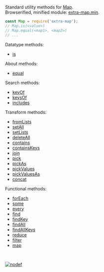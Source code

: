Standard utility methods for [Map].<br>
Browserified, minified module: [extra-map.min].

```javascript
const Map = require('extra-map');
// Map.is(<value>)
// Map.equal(<map1>, <map2>)
// ...
```

Datatype methods:
- [is](https://www.npmjs.com/package/@extra-map/is)

About methods:
- [equal](https://www.npmjs.com/package/@extra-map/equal)

Search methods:
- [keyOf](https://www.npmjs.com/package/@extra-entries/key-of)
- [keysOf](https://www.npmjs.com/package/@extra-entries/keys-of)
- [includes](https://www.npmjs.com/package/@extra-entries/includes)

Transform methods:
- [fromLists](https://www.npmjs.com/package/@extra-map/from-lists)
- [setAll](https://www.npmjs.com/package/@extra-map/set-all)
- [setLists](https://www.npmjs.com/package/@extra-map/set-lists)
- [deleteAll](https://www.npmjs.com/package/@extra-map/delete-all)
- [contains](https://www.npmjs.com/package/@extra-map/contains)
- [containsKeys](https://www.npmjs.com/package/@extra-map/contains-keys)
- [join](https://www.npmjs.com/package/@extra-entries/join)
- [pick](https://www.npmjs.com/package/@extra-map/pick)
- [pickAs](https://www.npmjs.com/package/@extra-map/pick-as)
- [pickValues](https://www.npmjs.com/package/@extra-map/pick-values)
- [pickValuesAs](https://www.npmjs.com/package/@extra-map/pick-values-as)
- [concat](https://www.npmjs.com/package/@extra-map/concat)


Functional methods:
- [forEach](https://www.npmjs.com/package/@extra-entries/for-each)
- [some](https://www.npmjs.com/package/@extra-entries/some)
- [every](https://www.npmjs.com/package/@extra-entries/every)
- [find](https://www.npmjs.com/package/@extra-entries/find)
- [findKey](https://www.npmjs.com/package/@extra-entries/find-key)
- [findAll](https://www.npmjs.com/package/@extra-entries/find-all)
- [findAllKeys](https://www.npmjs.com/package/@extra-entries/find-all-keys)
- [reduce](https://www.npmjs.com/package/@extra-entries/reduce)
- [filter](https://www.npmjs.com/package/@extra-map/filter)
- [map](https://www.npmjs.com/package/@extra-map/map)
<br>


[![nodef](https://i.imgur.com/Ya1duvx.jpg)](https://nodef.github.io)

[Map]: https://developer.mozilla.org/en-US/docs/Web/JavaScript/Reference/Global_Objects/Map
[extra-map.min]: https://www.npmjs.com/package/extra-map.min
